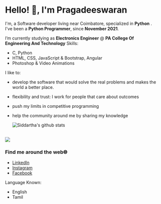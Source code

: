 # Hello! 👋, I'm Pragadeeswaran
<p align="center">
  
</p>

I'm, a Software developer living near Coimbatore, specialized in **Python** . I've been a **Python Programmer**, since **November 2021**. 

I’m currently studying as **Electronics Engineer** @ **PA College Of Engineering And Technology** 
Skills:
-  C, Python
- HTML, CSS, JavaScript & Bootstrap, Angular
- Photoshop & Video Animations

I like to:
- develop the software that would solve the real problems and makes the world a better place.
- flexibility and trust: I work for people that care about outcomes
- push my limits in competitive programming
- help the community around me by sharing my knowledge


  <img align="center" src="https://github-readme-stats.vercel.app/api/top-langs/?username=siddartha19&title_color=fff&text_color=9f9f9f&bg_color=151515&hide=jupyter%20notebook" alt="Siddartha's github stats" />


<br>
  <img align="center" src="https://github-readme-stats.vercel.app/api?username=Pragadeesvp&hide=issues&count_private=true&show_icons=true&title_color=fff&icon_color=79ff97&text_color=9f9f9f&bg_color=151515&line_height=60" />


### Find me around the web🌐
- [LinkedIn](https://www.linkedin.com/in/pragadeeswarans/)
- [Instagram](https://www.instagram.com/__.pragadees__/)
- [Facebook](https://m.facebook.com/profile.php?id=100010540517154)

Language Known:
- English 
- Tamil




<!---
Pragadeesvp/Pragadeesvp is a ✨ special ✨ repository because its `README.md` (this file) appears on your GitHub profile.
You can click the Preview link to take a look at your changes.
--->
